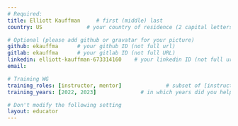 ```yaml
---
# Required:
title: Elliott Kauffman     # first (middle) last
country: US              # your country of residence (2 capital letters, e.g. US, GB, DE)

# Optional (please add github or gravatar for your picture)
github: ekauffma      # your github ID (not full url)
gitlab: ekauffma      # your gitlab ID (not full URL)
linkedin: elliott-kauffman-673314160    # your linkedin ID (not full url, i.e. the last bit of the url to your profile)
email:

# Training WG
training_roles: [instructor, mentor]              # subset of [instructor, mentor, facilitator, author], can stay empty ([])
training_years: [2022, 2023]              # in which years did you help out? (e.g. [2020, 2019])

# Don't modify the following setting
layout: educator
---
```


<!-- Optional: Delete this line and write something about yourself (markdown supported) -->

